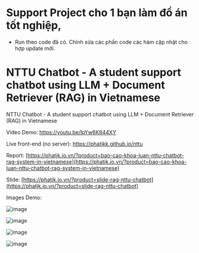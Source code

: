 
# Support Project cho 1 bạn làm đồ án tốt nghiệp, 
- Run theo code đã có. Chỉnh sửa các phần code các hàm cập nhật cho hợp update mới. 


# NTTU Chatbot - A student support chatbot using LLM + Document Retriever (RAG) in Vietnamese
NTTU Chatbot - A student support chatbot using LLM + Document Retriever (RAG) in Vietnamese

Video Demo:
https://youtu.be/lpYw6K844XY

Live front-end (no server):
https://phatjkk.github.io/nttu

Report: [https://phatjk.io.vn/?product=bao-cao-khoa-luan-nttu-chatbot-rag-system-in-vietnamese](https://phatjk.io.vn/?product=bao-cao-khoa-luan-nttu-chatbot-rag-system-in-vietnamese)

Slide: [https://phatjk.io.vn/?product=slide-rag-nttu-chatbot](https://phatjk.io.vn/?product=slide-rag-nttu-chatbot)

Images Demo:

![image](https://github.com/phatjkk/nttu-chatbot/assets/48487157/c3e0febd-b723-4178-80ca-4e842b8761e7)

![image](https://github.com/phatjkk/nttu-chatbot/assets/48487157/9a92209e-55d8-4b2e-9c9a-6aa1472ba91b)

![image](https://github.com/phatjkk/nttu-chatbot/assets/48487157/1ce43443-23df-4918-aeb7-723c8bc8d51b)

![image](https://github.com/phatjkk/nttu-chatbot/assets/48487157/0020f2f6-1709-4549-a4ae-42cfd95c794b)
